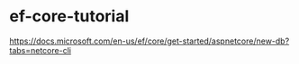 # ef-core-tutorial

https://docs.microsoft.com/en-us/ef/core/get-started/aspnetcore/new-db?tabs=netcore-cli